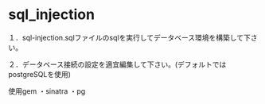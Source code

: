 # sql_injection

１．sql-injection.sqlファイルのsqlを実行してデータベース環境を構築して下さい。

２．データベース接続の設定を適宜編集して下さい。(デフォルトではpostgreSQLを使用)

使用gem
・sinatra
・pg
